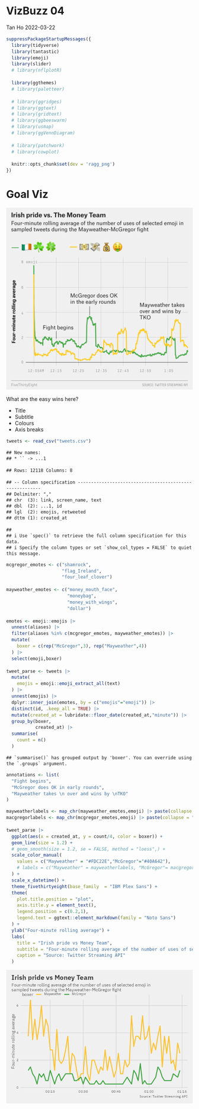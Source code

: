 VizBuzz 04
================
Tan Ho
2022-03-22

``` r
suppressPackageStartupMessages({
  library(tidyverse)
  library(tantastic)
  library(emoji)
  library(slider)
  # library(nflplotR)
  
  library(ggthemes)
  # library(paletteer)

  # library(ggridges)
  # library(ggtext)
  # library(gridtext)
  # library(ggbeeswarm)
  # library(usmap)
  # library(ggVennDiagram)
  
  # library(patchwork)
  # library(cowplot)
  
  knitr::opts_chunk$set(dev = 'ragg_png')
})
```

# Goal Viz

![](goalviz.png)

What are the easy wins here?

-   Title
-   Subtitle
-   Colours
-   Axis breaks

``` r
tweets <- read_csv("tweets.csv")
```

    ## New names:
    ## * `` -> ...1

    ## Rows: 12118 Columns: 8

    ## -- Column specification --------------------------------------------------------
    ## Delimiter: ","
    ## chr  (3): link, screen_name, text
    ## dbl  (2): ...1, id
    ## lgl  (2): emojis, retweeted
    ## dttm (1): created_at

    ## 
    ## i Use `spec()` to retrieve the full column specification for this data.
    ## i Specify the column types or set `show_col_types = FALSE` to quiet this message.

``` r
mcgregor_emotes <- c("shamrock",
                     "flag_Ireland",
                     "four_leaf_clover")

mayweather_emotes <- c("money_mouth_face",
                       "moneybag",
                       "money_with_wings",
                       "dollar")

emotes <- emoji::emojis |> 
  unnest(aliases) |> 
  filter(aliases %in% c(mcgregor_emotes, mayweather_emotes)) |> 
  mutate(
    boxer = c(rep("McGregor",3), rep("Mayweather",4))
  ) |> 
  select(emoji,boxer)

tweet_parse <- tweets |> 
  mutate(
    emojis = emoji::emoji_extract_all(text)
  ) |> 
  unnest(emojis) |> 
  dplyr::inner_join(emotes, by = c("emojis"="emoji")) |> 
  distinct(id, .keep_all = TRUE) |> 
  mutate(created_at = lubridate::floor_date(created_at,"minute")) |> 
  group_by(boxer,
           created_at) |> 
  summarise(
    count = n() 
  )
```

    ## `summarise()` has grouped output by 'boxer'. You can override using the `.groups` argument.

``` r
annotations <- list(
  "Fight begins",
  "McGregor does OK in early rounds",
  "Mayweather takes \n over and wins by \nTKO"
)
```

``` r
mayweatherlabels <- map_chr(mayweather_emotes,emoji) |> paste(collapse = "")
macgregorlabels <- map_chr(mcgregor_emotes,emoji) |> paste(collapse = "")

tweet_parse |> 
  ggplot(aes(x = created_at, y = count/4, color = boxer)) + 
  geom_line(size = 1.2) +
  # geom_smooth(size = 1.2, se = FALSE, method = "loess",) +
  scale_color_manual(
    values = c("Mayweather" = "#FDC22E","McGregor"="#40A642"),
    # labels = c("Mayweather" = mayweatherlabels, "McGregor"= macgregorlabels)
  ) + 
  scale_x_datetime() +
  theme_fivethirtyeight(base_family  = "IBM Plex Sans") +
  theme(
    plot.title.position = "plot",
    axis.title.y = element_text(),
    legend.position = c(0.2,1),
    legend.text = ggtext::element_markdown(family = "Noto Sans")
  ) + 
  ylab("Four-minute rolling average") +
  labs(
    title = "Irish pride vs Money Team",
    subtitle = "Four-minute rolling average of the number of uses of selected emoji in\nsampled tweets during the Mayweather-McGregor fight",
    caption = "Source: Twitter Streaming API"
  ) 
```

![](readme_files/figure-gfm/plotses-1.png)<!-- -->
